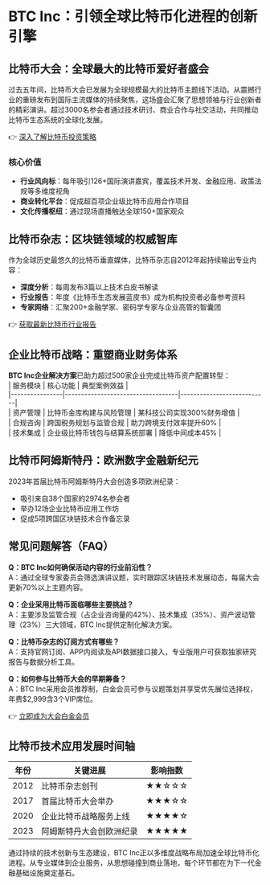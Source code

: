 # BTC Inc：引领全球比特币化进程的创新引擎  

## 比特币大会：全球最大的比特币爱好者盛会  
过去五年间，比特币大会已发展为全球规模最大的比特币主题线下活动。从震撼行业的重磅发布到国际主流媒体的持续聚焦，这场盛会汇聚了思想领袖与行业创新者的精彩演讲。超过3000名参会者通过技术研讨、商业合作与社交活动，共同推动比特币生态系统的全球化发展。  

👉 [深入了解比特币投资策略](https://bit.ly/okx_welcome)  

### 核心价值  
- **行业风向标**：每年吸引126+国际演讲嘉宾，覆盖技术开发、金融应用、政策法规等多维度视角  
- **商业转化平台**：促成超百项企业级比特币应用合作项目  
- **文化传播枢纽**：通过现场直播触达全球150+国家观众  

## 比特币杂志：区块链领域的权威智库  
作为全球历史最悠久的比特币垂直媒体，比特币杂志自2012年起持续输出专业内容：  
- **深度分析**：每周发布3篇以上技术白皮书解读  
- **行业报告**：年度《比特币生态发展蓝皮书》成为机构投资者必备参考资料  
- **专家网络**：汇聚200+金融学家、密码学专家与企业高管的智囊团  

👉 [获取最新比特币行业报告](https://bit.ly/okx_welcome)  

## 企业比特币战略：重塑商业财务体系  
**BTC Inc企业解决方案**已助力超过500家企业完成比特币资产配置转型：  
| 服务模块       | 核心功能                          | 典型案例效益                |  
|----------------|-----------------------------------|---------------------------|  
| 资产管理       | 比特币金库构建与风险管理          | 某科技公司实现300%财务增值 |  
| 合规咨询       | 跨国税务规划与监管合规            | 助力跨境支付效率提升60%    |  
| 技术集成       | 企业级比特币钱包与结算系统部署    | 降低中间成本45%            |  

## 比特币阿姆斯特丹：欧洲数字金融新纪元  
2023年首届比特币阿姆斯特丹大会创造多项欧洲纪录：  
- 吸引来自38个国家的2974名参会者  
- 举办12场企业比特币应用工作坊  
- 促成5项跨国区块链技术合作备忘录  

## 常见问题解答（FAQ）  
**Q：BTC Inc如何确保活动内容的行业前沿性？**  
A：通过全球专家委员会筛选演讲议题，实时跟踪区块链技术发展动态，每届大会更新70%以上主题内容。  

**Q：企业采用比特币面临哪些主要挑战？**  
A：主要涉及监管合规（占企业咨询量的42%）、技术集成（35%）、资产波动管理（23%）三大领域，BTC Inc提供定制化解决方案。  

**Q：比特币杂志的订阅方式有哪些？**  
A：支持官网订阅、APP内阅读及API数据接口接入，专业版用户可获取独家研究报告与数据分析工具。  

**Q：如何参与比特币大会的早期筹备？**  
A：BTC Inc采用会员推荐制，白金会员可参与议题策划并享受优先展位选择权，年费$2,999含3个VIP席位。  

👉 [立即成为大会白金会员](https://bit.ly/okx_welcome)  

## 比特币技术应用发展时间轴  
| 年份   | 关键进展                              | 影响指数 |  
|--------|---------------------------------------|----------|  
| 2012   | 比特币杂志创刊                        | ★★☆☆☆    |  
| 2017   | 首届比特币大会举办                    | ★★★☆☆    |  
| 2020   | 企业比特币战略服务上线                | ★★★★☆    |  
| 2023   | 阿姆斯特丹大会创欧洲纪录              | ★★★★★    |  

通过持续的技术创新与生态建设，BTC Inc正以多维度战略布局加速全球比特币化进程。从专业媒体到企业服务，从思想碰撞到商业落地，每个环节都在为下一代金融基础设施奠定基石。